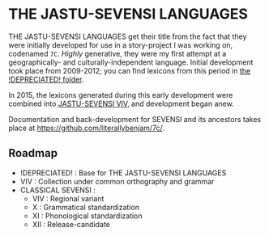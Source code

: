 # THE JASTU-SEVENSI LANGUAGES #

THE JASTU-SEVENSI LANGUAGES get their title from the fact that they were initially developed for use in a story-project I was working on, codenamed `7C`.
*Highly* generative, they were my first attempt at a geographically- and culturally-independent language.
Initial development took place from 2009-2012; you can find lexicons from this period in [the !DEPRECIATED! folder](!DEPRECIATED!).

In 2015, the lexicons generated during this early development were combined into [JASTU-SEVENSI VIV](0009), and development began anew.

Documentation and back-development for SEVENSI and its ancestors takes place at <https://github.com/literallybenjam/7c/>.

##  Roadmap  ##

- !DEPRECIATED! : Base for THE JASTU-SEVENSI LANGUAGES
- VIV : Collection under common orthography and grammar
- CLASSICAL SEVENSI :
    - VIV : Regional variant
    - X : Grammatical standardization
    - XI : Phonological standardization
    - XII : Release-candidate

<!--  This really all belongs in 7c somewhere, but…

##  Orthographic history:  ##

1. Purely representational sketches are canonized into pictographs and ideograms.

2. Ideographic system expands; many symbols take on an alternate phonological meaning for use with grammatical words or affixes.

3. In the Philosophical Period, the alphabet is developed to allow military orders to be communicated to sometimes-illiterate troops. It does not gain widespread adoption outside of the military.

4. Post–Philosophical Period, the presence of the Classics and implementation of meritocratic structures result in a more widespread investment in literacy and accessibility. The alphabet is commonly used in casual writings but is still looked down upon by the elite.

5. New Nation declares the alphabet the official writing system and dismisses the ideographic system as archaic and a relic of the privileged elite. The Classics are translated into alphabetic characters for common consumption.

6. Many ideographic works are destroyed during the Dark Ages, making a complete reconstruction of ideographic Sevensi impossible.

7. Hangul is adopted as the official Sevensi alphabet, and many modern features such as spaces and punctuation marks are incorporated.

-->
